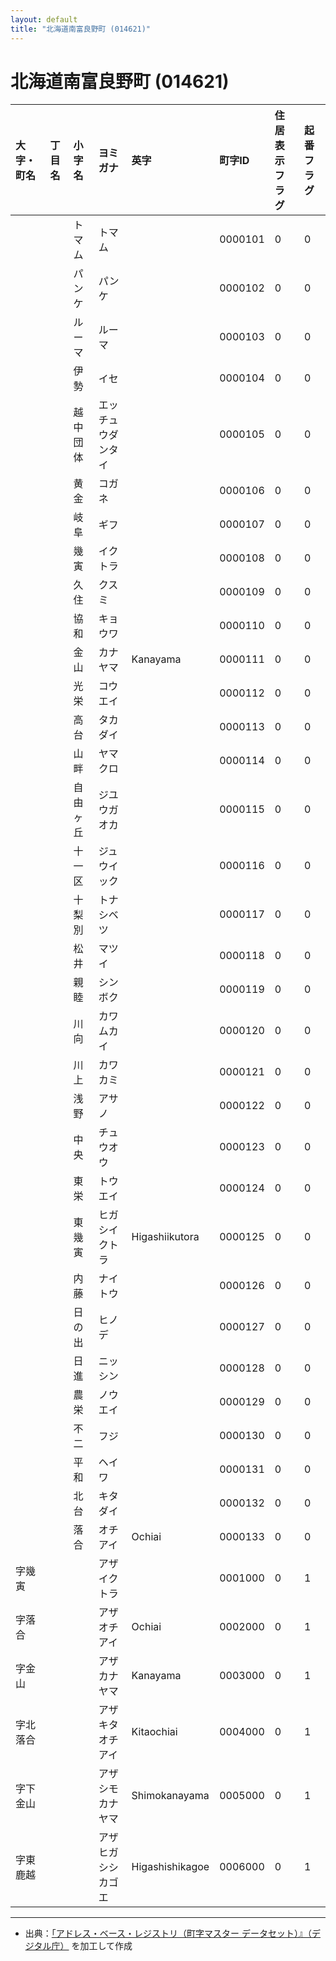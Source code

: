 ```yaml
---
layout: default
title: "北海道南富良野町 (014621)"
---
```


# 北海道南富良野町 (014621)

| 大字・町名 | 丁目名 | 小字名 | ヨミガナ | 英字 | 町字ID | 住居表示フラグ | 起番フラグ |
|:---|:---|:---|:---|:---|:---|:---|:---|
|  |  | トマム | トマム |  | 0000101 | 0 | 0 |
|  |  | パンケ | パンケ |  | 0000102 | 0 | 0 |
|  |  | ルーマ | ルーマ |  | 0000103 | 0 | 0 |
|  |  | 伊勢 | イセ |  | 0000104 | 0 | 0 |
|  |  | 越中団体 | エッチュウダンタイ |  | 0000105 | 0 | 0 |
|  |  | 黄金 | コガネ |  | 0000106 | 0 | 0 |
|  |  | 岐阜 | ギフ |  | 0000107 | 0 | 0 |
|  |  | 幾寅 | イクトラ |  | 0000108 | 0 | 0 |
|  |  | 久住 | クスミ |  | 0000109 | 0 | 0 |
|  |  | 協和 | キョウワ |  | 0000110 | 0 | 0 |
|  |  | 金山 | カナヤマ | Kanayama | 0000111 | 0 | 0 |
|  |  | 光栄 | コウエイ |  | 0000112 | 0 | 0 |
|  |  | 高台 | タカダイ |  | 0000113 | 0 | 0 |
|  |  | 山畔 | ヤマクロ |  | 0000114 | 0 | 0 |
|  |  | 自由ヶ丘 | ジユウガオカ |  | 0000115 | 0 | 0 |
|  |  | 十一区 | ジュウイック |  | 0000116 | 0 | 0 |
|  |  | 十梨別 | トナシベツ |  | 0000117 | 0 | 0 |
|  |  | 松井 | マツイ |  | 0000118 | 0 | 0 |
|  |  | 親睦 | シンボク |  | 0000119 | 0 | 0 |
|  |  | 川向 | カワムカイ |  | 0000120 | 0 | 0 |
|  |  | 川上 | カワカミ |  | 0000121 | 0 | 0 |
|  |  | 浅野 | アサノ |  | 0000122 | 0 | 0 |
|  |  | 中央 | チュウオウ |  | 0000123 | 0 | 0 |
|  |  | 東栄 | トウエイ |  | 0000124 | 0 | 0 |
|  |  | 東幾寅 | ヒガシイクトラ | Higashiikutora | 0000125 | 0 | 0 |
|  |  | 内藤 | ナイトウ |  | 0000126 | 0 | 0 |
|  |  | 日の出 | ヒノデ |  | 0000127 | 0 | 0 |
|  |  | 日進 | ニッシン |  | 0000128 | 0 | 0 |
|  |  | 農栄 | ノウエイ |  | 0000129 | 0 | 0 |
|  |  | 不二 | フジ |  | 0000130 | 0 | 0 |
|  |  | 平和 | ヘイワ |  | 0000131 | 0 | 0 |
|  |  | 北台 | キタダイ |  | 0000132 | 0 | 0 |
|  |  | 落合 | オチアイ | Ochiai | 0000133 | 0 | 0 |
| 字幾寅 |  |  | アザイクトラ |  | 0001000 | 0 | 1 |
| 字落合 |  |  | アザオチアイ | Ochiai | 0002000 | 0 | 1 |
| 字金山 |  |  | アザカナヤマ | Kanayama | 0003000 | 0 | 1 |
| 字北落合 |  |  | アザキタオチアイ | Kitaochiai | 0004000 | 0 | 1 |
| 字下金山 |  |  | アザシモカナヤマ | Shimokanayama | 0005000 | 0 | 1 |
| 字東鹿越 |  |  | アザヒガシシカゴエ | Higashishikagoe | 0006000 | 0 | 1 |

---

- 出典：[「アドレス・ベース・レジストリ（町字マスター データセット）』（デジタル庁）](https://www.digital.go.jp/policies/base_registry_address/) を加工して作成